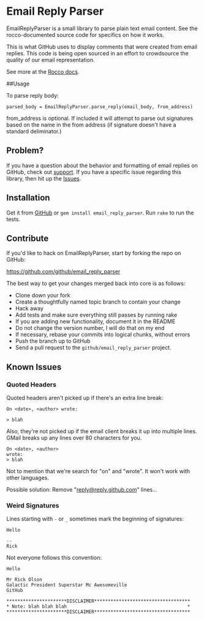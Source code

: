 # Email Reply Parser

EmailReplyParser is a small library to parse plain text email content.
See the rocco-documented source code for specifics on how it works.

This is what GitHub uses to display comments that were created from
email replies.  This code is being open sourced in an effort to
crowdsource the quality of our email representation.

See more at the [Rocco docs][rocco].

[rocco]: http://help.github.com/code/email_reply_parser/

##Usage

To parse reply body:

`parsed_body = EmailReplyParser.parse_reply(email_body, from_address)`

from_address is optional.  If included it will attempt to parse out signatures based on the name in the from address (if signature doesn't have a standard deliminator.)

## Problem?

If you have a question about the behavior and formatting of email replies on GitHub, check out [support][support].  If you have a specific issue regarding this library, then hit up the [Issues][issues].

[support]: http://support.github.com/
[issues]: https://github.com/github/email_reply_parser/issues

## Installation

Get it from [GitHub][github] or `gem install email_reply_parser`.  Run `rake` to run the tests.

[github]: https://github.com/github/email_reply_parser

## Contribute

If you'd like to hack on EmailReplyParser, start by forking the repo on GitHub:

https://github.com/github/email_reply_parser

The best way to get your changes merged back into core is as follows:

* Clone down your fork
* Create a thoughtfully named topic branch to contain your change
* Hack away
* Add tests and make sure everything still passes by running rake
* If you are adding new functionality, document it in the README
* Do not change the version number, I will do that on my end
* If necessary, rebase your commits into logical chunks, without errors
* Push the branch up to GitHub
* Send a pull request to the `github/email_reply_parser` project.

## Known Issues

### Quoted Headers

Quoted headers aren't picked up if there's an extra line break:

    On <date>, <author> wrote:

    > blah

Also, they're not picked up if the email client breaks it up into
multiple lines.  GMail breaks up any lines over 80 characters for you.

    On <date>, <author>
    wrote:
    > blah

Not to mention that we're search for "on" and "wrote".  It won't work
with other languages.

Possible solution: Remove "reply@reply.github.com" lines...

### Weird Signatures

Lines starting with `-` or `_` sometimes mark the beginning of
signatures:

    Hello

    -- 
    Rick

Not everyone follows this convention:

    Hello

    Mr Rick Olson
    Galactic President Superstar Mc Awesomeville
    GitHub

    **********************DISCLAIMER***********************************
    * Note: blah blah blah                                            *
    **********************DISCLAIMER***********************************

